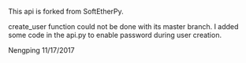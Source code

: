 This api is forked from SoftEtherPy.

create_user function could not be done with its master branch. I added some code in the api.py to enable password during user creation.

Nengping
11/17/2017